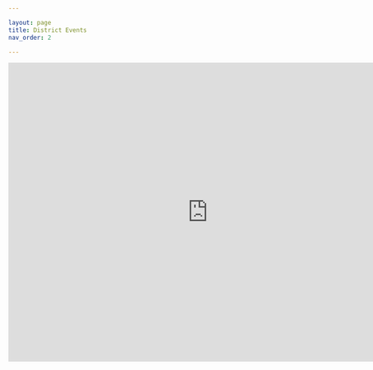 ```yaml
---

layout: page
title: District Events
nav_order: 2

---
```


<iframe src="https://calendar.google.com/calendar/embed?src=admin%40flintlockscouting.org&ctz=America%2FNew_York" style="border: 0" width="800" height="600" frameborder="0" scrolling="no">
</iframe>

